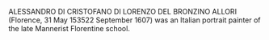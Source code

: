 ALESSANDRO DI CRISTOFANO DI LORENZO DEL BRONZINO ALLORI (Florence, 31 May 153522 September 1607) was an Italian portrait painter of the late Mannerist Florentine school.
